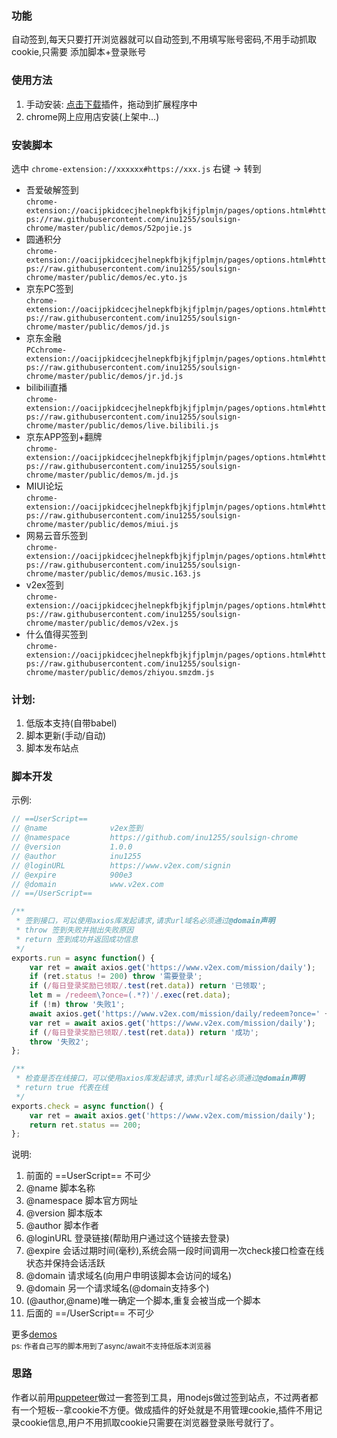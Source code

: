 ### 功能

自动签到,每天只要打开浏览器就可以自动签到,不用填写账号密码,不用手动抓取cookie,只需要 添加脚本+登录账号

### 使用方法

1. 手动安装: [点击下载](https://github.com/inu1255/soulsign-chrome/blob/master/build.crx)插件，拖动到扩展程序中
2. chrome网上应用店安装(上架中...)

### 安装脚本

选中 `chrome-extension://xxxxxx#https://xxx.js` 右键 -> 转到

- 吾爱破解签到  
`chrome-extension://oacijpkidcecjhelnepkfbjkjfjplmjn/pages/options.html#https://raw.githubusercontent.com/inu1255/soulsign-chrome/master/public/demos/52pojie.js`
- 圆通积分  
`chrome-extension://oacijpkidcecjhelnepkfbjkjfjplmjn/pages/options.html#https://raw.githubusercontent.com/inu1255/soulsign-chrome/master/public/demos/ec.yto.js`
- 京东PC签到  
`chrome-extension://oacijpkidcecjhelnepkfbjkjfjplmjn/pages/options.html#https://raw.githubusercontent.com/inu1255/soulsign-chrome/master/public/demos/jd.js`
- 京东金融  
`PCchrome-extension://oacijpkidcecjhelnepkfbjkjfjplmjn/pages/options.html#https://raw.githubusercontent.com/inu1255/soulsign-chrome/master/public/demos/jr.jd.js`
- bilibili直播  
`chrome-extension://oacijpkidcecjhelnepkfbjkjfjplmjn/pages/options.html#https://raw.githubusercontent.com/inu1255/soulsign-chrome/master/public/demos/live.bilibili.js`
- 京东APP签到+翻牌  
`chrome-extension://oacijpkidcecjhelnepkfbjkjfjplmjn/pages/options.html#https://raw.githubusercontent.com/inu1255/soulsign-chrome/master/public/demos/m.jd.js`
- MIUI论坛  
`chrome-extension://oacijpkidcecjhelnepkfbjkjfjplmjn/pages/options.html#https://raw.githubusercontent.com/inu1255/soulsign-chrome/master/public/demos/miui.js`
- 网易云音乐签到  
`chrome-extension://oacijpkidcecjhelnepkfbjkjfjplmjn/pages/options.html#https://raw.githubusercontent.com/inu1255/soulsign-chrome/master/public/demos/music.163.js`
- v2ex签到  
`chrome-extension://oacijpkidcecjhelnepkfbjkjfjplmjn/pages/options.html#https://raw.githubusercontent.com/inu1255/soulsign-chrome/master/public/demos/v2ex.js`
- 什么值得买签到  
`chrome-extension://oacijpkidcecjhelnepkfbjkjfjplmjn/pages/options.html#https://raw.githubusercontent.com/inu1255/soulsign-chrome/master/public/demos/zhiyou.smzdm.js`

### 计划:

1. 低版本支持(自带babel)
1. 脚本更新(手动/自动)
1. 脚本发布站点

### 脚本开发

示例:
``` javascript
// ==UserScript==
// @name              v2ex签到
// @namespace         https://github.com/inu1255/soulsign-chrome
// @version           1.0.0
// @author            inu1255
// @loginURL          https://www.v2ex.com/signin
// @expire            900e3
// @domain            www.v2ex.com
// ==/UserScript==

/**
 * 签到接口，可以使用axios库发起请求,请求url域名必须通过@domain声明
 * throw 签到失败并抛出失败原因
 * return 签到成功并返回成功信息
 */
exports.run = async function() {
    var ret = await axios.get('https://www.v2ex.com/mission/daily');
    if (ret.status != 200) throw '需要登录';
    if (/每日登录奖励已领取/.test(ret.data)) return '已领取';
    let m = /redeem\?once=(.*?)'/.exec(ret.data);
    if (!m) throw '失败1';
    await axios.get('https://www.v2ex.com/mission/daily/redeem?once=' + m[1]);
    var ret = await axios.get('https://www.v2ex.com/mission/daily');
    if (/每日登录奖励已领取/.test(ret.data)) return '成功';
    throw '失败2';
};

/**
 * 检查是否在线接口，可以使用axios库发起请求,请求url域名必须通过@domain声明
 * return true 代表在线
 */
exports.check = async function() {
    var ret = await axios.get('https://www.v2ex.com/mission/daily');
    return ret.status == 200;
};
```

说明:
1. 前面的 ==UserScript== 不可少
1. @name              脚本名称  
1. @namespace         脚本官方网址
1. @version           脚本版本
1. @author            脚本作者
1. @loginURL          登录链接(帮助用户通过这个链接去登录)
1. @expire            会话过期时间(毫秒),系统会隔一段时间调用一次check接口检查在线状态并保持会话活跃
1. @domain            请求域名(向用户申明该脚本会访问的域名)
1. @domain            另一个请求域名(@domain支持多个)
1. (@author,@name)唯一确定一个脚本,重复会被当成一个脚本
1. 后面的 ==/UserScript== 不可少

更多[demos](https://github.com/inu1255/soulsign-chrome/tree/master/public/demos)  
<small>ps: 作者自己写的脚本用到了async/await不支持低版本浏览器</small>

### 思路

作者以前用[puppeteer](https://github.com/GoogleChrome/puppeteer#readme)做过一套签到工具，用nodejs做过签到站点，不过两者都有一个短板--拿cookie不方便。做成插件的好处就是不用管理cookie,插件不用记录cookie信息,用户不用抓取cookie只需要在浏览器登录账号就行了。

